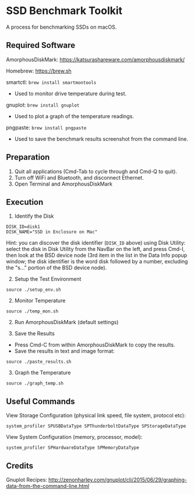 # SSD Benchmark Toolkit

A process for benchmarking SSDs on macOS.

## Required Software

AmorphousDiskMark: https://katsurashareware.com/amorphousdiskmark/

Homebrew: https://brew.sh

smartctl: `brew install smartmontools`
- Used to monitor drive temperature during test.

gnuplot: `brew install gnuplot`
- Used to plot a graph of the temperature readings.

pngpaste: `brew install pngpaste`
- Used to save the benchmark results screenshot from the command line.

## Preparation

1. Quit all applications (Cmd-Tab to cycle through and Cmd-Q to quit).
2. Turn off WiFi and Bluetooth, and disconnect Ethernet.
3. Open Terminal and AmorphousDiskMark

## Execution

1. Identify the Disk

```
DISK_ID=disk1
DISK_NAME="SSD in Enclosure on Mac"
```

Hint: you can discover the disk identifier (`DISK_ID` above) using Disk Utility: select the disk in Disk Utility from
the NavBar on the left, and press Cmd-I, then look at the BSD device node (3rd item in the list in the Data Info popup
window; the disk identifier is the word disk followed by a number, excluding the "s..." portion of the BSD device
node).

2. Setup the Test Environment

```
source ./setup_env.sh
```

2. Monitor Temperature

```
source ./temp_mon.sh
```

2. Run AmorphousDiskMark (default settings)

3. Save the Results

- Press Cmd-C from within AmorphousDiskMark to copy the results.
- Save the results in text and image format:

```
source ./paste_results.sh
```

3. Graph the Temperature

```
source ./graph_temp.sh
```

## Useful Commands

View Storage Configuration (physical link speed, file system, protocol etc):

```
system_profiler SPUSBDataType SPThunderboltDataType SPStorageDataType
```

View System Configuration (memory, processor, model):

```
system_profiler SPHardwareDataType SPMemoryDataType
```

## Credits

Gnuplot Recipes: http://zenonharley.com/gnuplot/cli/2015/06/29/graphing-data-from-the-command-line.html

